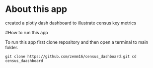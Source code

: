 # About this app
created a plotly dash dashboard to illustrate census key metrics

#How to run this app

To run this app first clone repository and then open a terminal to main folder.

`git clone https://github.com/zemm16/census_dashboard.git
 cd census_daashboard
 `
